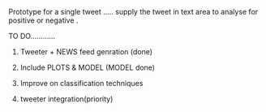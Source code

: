 Prototype for a single tweet ..... supply the tweet in text area to analyse for positive or negative .

TO DO............

1. Tweeter + NEWS feed genration (done)

2. Include PLOTS & MODEL (MODEL done)

3. Improve on classification techniques

4. tweeter integration(priority)
